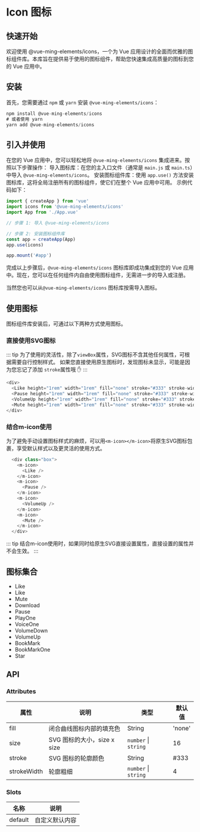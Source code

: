 # Icon 图标

## 快速开始

欢迎使用 @vue-ming-elements/icons，一个为 Vue 应用设计的全面而优雅的图标组件库。本库旨在提供易于使用的图标组件，帮助您快速集成高质量的图标到您的 Vue 应用中。

## 安装

首先，您需要通过 `npm` 或 `yarn` 安装 `@vue-ming-elements/icons`：

```js
npm install @vue-ming-elements/icons
# 或者使用 yarn
yarn add @vue-ming-elements/icons
```

## 引入并使用

在您的 Vue 应用中，您可以轻松地将 `@vue-ming-elements/icons` 集成进来。按照以下步骤操作：
导入图标库：在您的主入口文件（通常是 `main.js` 或 `main.ts`）中导入 `@vue-ming-elements/icons`。
安装图标组件库：使用 `app.use()` 方法安装图标库，这将全局注册所有的图标组件，使它们在整个 Vue 应用中可用。
示例代码如下：

```js
import { createApp } from 'vue'
import icons from '@vue-ming-elements/icons'
import App from './App.vue'

// 步骤 1: 导入 @vue-ming-elements/icons

// 步骤 2: 安装图标组件库
const app = createApp(App)
app.use(icons)

app.mount('#app')
```

完成以上步骤后，`@vue-ming-elements/icons` 图标库即成功集成到您的 Vue 应用中。现在，您可以在任何组件内自由使用图标组件，无需进一步的导入或注册。

当然您也可以从`@vue-ming-elements/icons` 图标库按需导入图标。

## 使用图标

图标组件库安装后，可通过以下两种方式使用图标。

### 直接使用SVG图标

::: tip
为了使用的灵活性，除了`viewBox`属性，SVG图标不含其他任何属性，可根据需要自行控制样式。
如果您直接使用原生图标时，发现图标未显示，可能是因为您忘记了添加 `stroke`属性哦 :hand:
:::

<div :class="$style.box">
      <Like height="1rem" width="1rem" fill="none" stroke="#333" stroke-width="4" />
      <Pause height="1rem" width="1rem" fill="none" stroke="#333" stroke-width="4" />
      <VolumeUp height="1rem" width="1rem" fill="none" stroke="#333" stroke-width="4" />
      <Mute height="1rem" width="1rem" fill="none" stroke="#333" stroke-width="4" />
</div>

```js
<div>
  <Like height="1rem" width="1rem" fill="none" stroke="#333" stroke-width="4" />
  <Pause height="1rem" width="1rem" fill="none" stroke="#333" stroke-width="4" />
  <VolumeUp height="1rem" width="1rem" fill="none" stroke="#333" stroke-width="4" />
  <Mute height="1rem" width="1rem" fill="none" stroke="#333" stroke-width="4" />
</div>
```

### 结合m-icon使用

为了避免手动设置图标样式的麻烦，可以用`<m-icon></m-icon>`将原生SVG图标包裹，享受默认样式以及更灵活的使用方式。
  <div :class="$style.box">
    <m-icon>
      <Like />
    </m-icon>
    <m-icon>
      <Pause />
    </m-icon>
    <m-icon>
      <VolumeUp />
    </m-icon>
    <m-icon>
      <Mute />
    </m-icon>
  </div>

```js
  <div class="box">
    <m-icon>
      <Like />
    </m-icon>
    <m-icon>
      <Pause />
    </m-icon>
    <m-icon>
      <VolumeUp />
    </m-icon>
    <m-icon>
      <Mute />
    </m-icon>
  </div>
```

::: tip
结合m-icon使用时，如果同时给原生SVG直接设置属性，直接设置的属性并不会生效。
:::
<demo src="./demos/basic.vue"></demo>

## 图标集合

<script setup>
import { useClipBoard } from '@ming-UI/utils'

function copyIconsName(event) {
  if(event.target?.innerText ===undefined) return
    const content = `<m-icon><${event.target?.innerText} /></m-icon>`
  useClipBoard(content)
}

</script>

<ul :class="$style.grid" class="vp-raw" @click="copyIconsName($event)">
  <li>
    <m-icon>
      <Like />
    </m-icon>
    <span>Like</span>
  </li>
  <li>
    <m-icon>
      <DislikeTwo />
    </m-icon>
    <span>Like</span>
  </li>
  <li>
    <m-icon>
      <Mute />
    </m-icon>
    <span>Mute</span>
  </li>
  <li>
    <m-icon>
      <Download />
    </m-icon>
    <span>Download</span>
  </li>
  <li>
    <m-icon>
      <Pause />
    </m-icon>
    <span>Pause</span>
  </li>
  <li>
    <m-icon>
      <PlayOne />
    </m-icon>
    <span>PlayOne</span>
  </li>
  <li>
    <m-icon>
      <VoiceOne />
    </m-icon>
    <span>VoiceOne</span>
  </li>
  <li>
    <m-icon>
      <VolumeDown />
    </m-icon>
    <span>VolumeDown</span>
  </li>
  <li>
    <m-icon>
      <VolumeUp />
    </m-icon>
    <span>VolumeUp</span>
  </li>
    <li>
    <m-icon>
      <BookMark />
    </m-icon>
    <span>BookMark</span>
  </li>
  <li>
    <m-icon>
      <BookMarkOne />
    </m-icon>
    <span>BookMarkOne</span>
  </li>
  <li>
    <m-icon>
      <Star />
    </m-icon>
    <span>Star</span>
  </li>
</ul>

<style module>
  .grid {
          width: 100%;
          display: grid;
          display: grid;
          grid-template-columns: repeat(7, 1fr);
          border-left:1px solid #dccfeb;
          border-top:1px solid #dccfeb;
          cursor:pointer;

}
  .grid li {
          border-right:1px solid #dccfeb;
          border-bottom:1px solid #dccfeb;
          aspect-ratio: 1 / 0.8; /* 保持宽高比*/
          display: flex;
          flex-direction:column;
          justify-content: center;
          align-items: center;
          font-size:12px;
        }
  .grid li:hover {
            background-color: #f2f6fc;
            transition: all 0.3s linear;
        }
  .box {
      display: flex;
      justify-content: space-around;
      width: 100%;
    }
</style>

## API

### Attributes

| 属性     | 说明               | 类型                             | 默认值  |
| -------- | ------------------ | -------------------------------- | ------- |
| fill     | 闭合曲线图标内部的填充色     | String | 'none' |
| size     | SVG 图标的大小，size x size | `number` \| `string` | 16 |
| stroke | SVG 图标的轮廓颜色 | String   | #333   |
| strokeWidth | 轮廓粗细 | `number` \| `string` | 4  |

### Slots

| 名称     | 说明               |
| -------- | ------------------ |
| default     | 自定义默认内容   |
